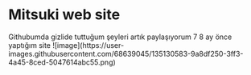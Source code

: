 <h1>Mitsuki web site</h1>
Githubumda gizlide tuttuğum şeyleri artık paylaşıyorum 7 8 ay önce yaptığım site 
![image](https://user-images.githubusercontent.com/68639045/135130583-9a8df250-3ff3-4a45-8ced-5047614abc55.png)
